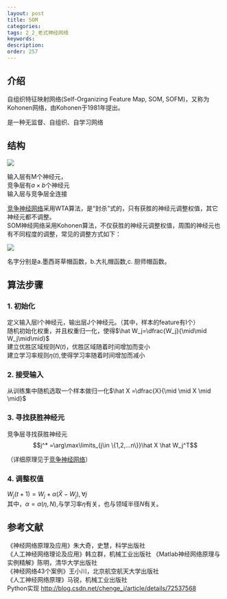 ```yaml
---
layout: post
title: SOM
categories:
tags: 2_2_老式神经网络
keywords:
description:
order: 257
---
```


## 介绍

自组织特征映射网络(Self-Organizing Feature Map, SOM, SOFM)，又称为Kohonen网络，由Kohonen于1981年提出。  


是一种无监督、自组织、自学习网络

## 结构
<img src='http://www.guofei.site/public/postimg/ann_som.png'>

输入层有M个神经元，  
竞争层有$a\times b$个神经元  
输入层与竞争层全连接  


[竞争神经网络](/2017/12/12/competitive.html)采用WTA算法，是“封杀”式的，只有获胜的神经元调整权值，其它神经元都不调整。  
SOM神经网络采用Kohonen算法，不仅获胜的神经元调整权值，周围的神经元也有不同程度的调整，常见的调整方式如下：  


<img src='http://www.guofei.site/public/postimg/ann_som1.jpg'>  


名字分别是a.墨西哥草帽函数，b.大礼帽函数,c. 厨师帽函数。  


## 算法步骤
### 1. 初始化
定义输入层I个神经元，输出层J个神经元。（其中，样本的feature有I个）  
随机初始化权重，并且权重归一化，使得$\hat W_j=\dfrac{W_j}{\mid\mid W_j\mid\mid}$  
建立优胜区域规则$N(t)$，优胜区域随着时间增加而变小  
建立学习率规则$\eta(t)$,使得学习率随着时间增加而减小  


### 2. 接受输入
从训练集中随机选取一个样本做归一化$\hat X =\dfrac{X}{\mid \mid X \mid \mid}$  

### 3. 寻找获胜神经元
竞争层寻找获胜神经元$$j^* =\arg\max\limits_{j\in \{1,2,...n\}}\hat X \hat W_j^T$$  

（详细原理见于[竞争神经网络](/2017/12/12/competitive.html#title3)）

### 4. 调整权值
$W_j(t+1)=W_j+\alpha (\hat X -W_j),\forall j$  
其中，$\alpha=\alpha(\eta,N)$,与学习率$\eta$有关，也与领域半径$N$有关。   


## 参考文献
《神经网络原理及应用》朱大奇，史慧，科学出版社  
《人工神经网络理论及应用》韩立群，机械工业出版社
《Matlab神经网络原理与实例精解》陈明，清华大学出版社   
《神经网络43个案例》王小川，北京航空航天大学出版社  
《人工神经网络原理》马锐，机械工业出版社  
Python实现 http://blog.csdn.net/chenge_j/article/details/72537568  
